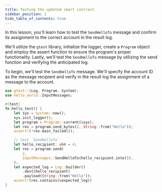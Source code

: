 ```yaml
---
title: Testing the updated smart contract
sidebar_position: 1
hide_table_of_contents: true
---
```


In this lesson, you'll learn how to test the `SendHelloTo` message and confirm its assignment to the correct account in the result log.

We'll utilize the `gtest` library, initialize the logger, create a `Program` object and employ the assert function to ensure the program's proper functionality. Lastly, we'll test the `SendHelloTo` message by utilizing the send function and verifying the anticipated log.

To begin, we'll test the `SendHelloTo` message. We'll specify the account ID as the message recipient and verify in the result log the assignment of a message to the account.

```rust title="tests/hello_world_test.rs"
use gtest::{Log, Program, System};
use hello_world::InputMessages;

#[test]
fn hello_test() {
    let sys = System::new();
    sys.init_logger();
    let program = Program::current(&sys);
    let res = program.send_bytes(2, String::from("Hello"));
    assert!(!res.main_failed());

    // test `SendHelloTo`
    let hello_recipient: u64 = 4;
    let res = program.send(
        2,
        InputMessages::SendHelloTo(hello_recipient.into()),
    );
    let expected_log = Log::builder()
        .dest(hello_recipient)
        .payload(String::from("Hello"));
    assert!(res.contains(&expected_log))
}
```
